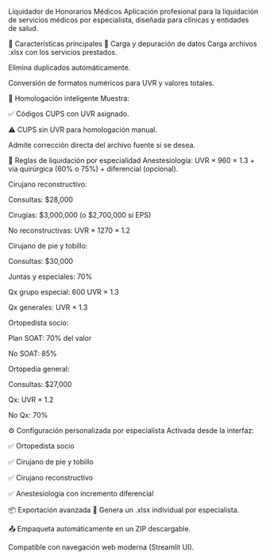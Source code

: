 Liquidador de Honorarios Médicos
Aplicación profesional para la liquidación de servicios médicos por especialista, diseñada para clínicas y entidades de salud.

🚀 Características principales
📂 Carga y depuración de datos
Carga archivos .xlsx con los servicios prestados.

Elimina duplicados automáticamente.

Conversión de formatos numéricos para UVR y valores totales.

🧠 Homologación inteligente
Muestra:

✅ Códigos CUPS con UVR asignado.

⚠️ CUPS sin UVR para homologación manual.

Admite corrección directa del archivo fuente si se desea.

🧮 Reglas de liquidación por especialidad
Anestesiología: UVR × 960 × 1.3 + vía quirúrgica (60% o 75%) + diferencial (opcional).

Cirujano reconstructivo:

Consultas: $28,000

Cirugías: $3,000,000 (o $2,700,000 si EPS)

No reconstructivas: UVR × 1270 × 1.2

Cirujano de pie y tobillo:

Consultas: $30,000

Juntas y especiales: 70%

Qx grupo especial: 600 UVR × 1.3

Qx generales: UVR × 1.3

Ortopedista socio:

Plan SOAT: 70% del valor

No SOAT: 85%

Ortopedia general:

Consultas: $27,000

Qx: UVR × 1.2

No Qx: 70%

⚙️ Configuración personalizada por especialista
Activada desde la interfaz:

✅ Ortopedista socio

✅ Cirujano de pie y tobillo

✅ Cirujano reconstructivo

✅ Anestesiología con incremento diferencial

📦 Exportación avanzada
📁 Genera un .xlsx individual por especialista.

📤 Empaqueta automáticamente en un ZIP descargable.

Compatible con navegación web moderna (Streamlit UI).
